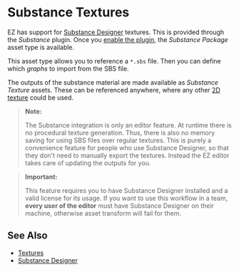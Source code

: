 # Substance Textures

EZ has support for [Substance Designer](https://www.adobe.com/products/substance3d-designer.html) textures. This is provided through the *Substance* plugin. Once you [enable the plugin](../projects/plugin-selection.md), the *Substance Package* asset type is available.

This asset type allows you to reference a `*.sbs` file. Then you can define which *graphs* to import from the SBS file.

The outputs of the substance material are made available as *Substance Texture* assets. These can be referenced anywhere, where any other [2D texture](textures-overview.md) could be used.

> **Note:**
>
> The Substance integration is only an editor feature. At runtime there is no procedural texture generation. Thus, there is also no memory saving for using SBS files over regular textures. This is purely a convenience feature for people who use Substance Designer, so that they don't need to manually export the textures. Instead the EZ editor takes care of updating the outputs for you. 

> **Important:**
>
> This feature requires you to have Substance Designer installed and a valid license for its usage. If you want to use this workflow in a team, **every user of the editor** must have Substance Designer on their machine, otherwise asset transform will fail for them.

## See Also

* [Textures](textures-overview.md)
* [Substance Designer](https://www.adobe.com/products/substance3d-designer.html)
